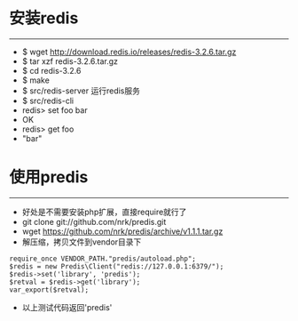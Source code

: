 # 安装redis  
---
* $ wget http://download.redis.io/releases/redis-3.2.6.tar.gz
* $ tar xzf redis-3.2.6.tar.gz
* $ cd redis-3.2.6
* $ make
* $ src/redis-server 运行redis服务
* $ src/redis-cli
* redis> set foo bar
* OK
* redis> get foo
* "bar"  

# 使用predis
---
* 好处是不需要安装php扩展，直接require就行了
* git clone git://github.com/nrk/predis.git
* wget https://github.com/nrk/predis/archive/v1.1.1.tar.gz
* 解压缩，拷贝文件到vendor目录下
 
 ```
 require_once VENDOR_PATH."predis/autoload.php";
 $redis = new Predis\Client("redis://127.0.0.1:6379/");
 $redis->set('library', 'predis');
 $retval = $redis->get('library');
 var_export($retval);
```         
* 以上测试代码返回'predis'
